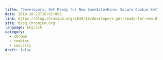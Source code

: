```yaml
---
title: "Developers: Get Ready for New SameSite=None; Secure Cookie Settings"
date: 2019-10-23T16:03:00Z
link: https://blog.chromium.org/2019/10/developers-get-ready-for-new.html?utm_medium=RSS&utm_source=news.12bit.vn
site: blog.chromium.org
language: English
category:
  - chrome
  - cookies
  - security
draft: false
---
```

